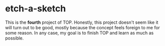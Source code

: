 # etch-a-sketch
This is the **fourth** project of TOP. Honestly, this project doesn't seem like it will turn out to be good, mostly because the concept feels foreign to me for some reason. In any case, my goal is to finish TOP and learn as much as possible.

